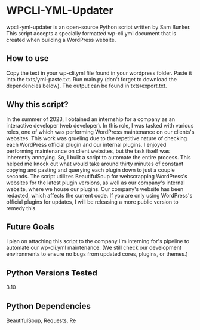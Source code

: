 # WPCLI-YML-Updater #
wpcli-yml-updater is an open-source Python script written by Sam Bunker. This script accepts a specially formatted wp-cli.yml document that is created when building a WordPress website.

## How to use ##
Copy the text in your wp-cli.yml file found in your wordpress folder. Paste it into the txts/yml-paste.txt. Run main.py (don't forget to download the dependencies below). The output can be found in txts/export.txt.

## Why this script? ##
In the summer of 2023, I obtained an internship for a company as an interactive developer (web developer). In this role, I was tasked with various roles, one of which was performing WordPress maintenance on our clients's websites. This work was grueling due to the repetitive nature of checking each WordPress official plugin and our internal plugins. I enjoyed performing maintenance on client websites, but the task itself was inherently annoying.
So, I built a script to automate the entire process. This helped me knock out what would take around thirty minutes of constant copying and pasting and querying each plugin down to just a couple seconds. The script utilizes BeautifulSoup for webscrapping WordPress's websites for the latest plugin versions, as well as our company's internal website, where we house our plugins.
Our company's website has been redacted, which affects the current code. If you are only using WordPress's official plugins for updates, I will be releasing a more public version to remedy this.

## Future Goals ##
I plan on attaching this script to the company I'm interning for's pipeline to automate our wp-cli.yml maintenance. (We still check our development environments to ensure no bugs from updated cores, plugins, or themes.)

## Python Versions Tested ##
3.10

## Python Dependencies ##
BeautifulSoup, Requests, Re
